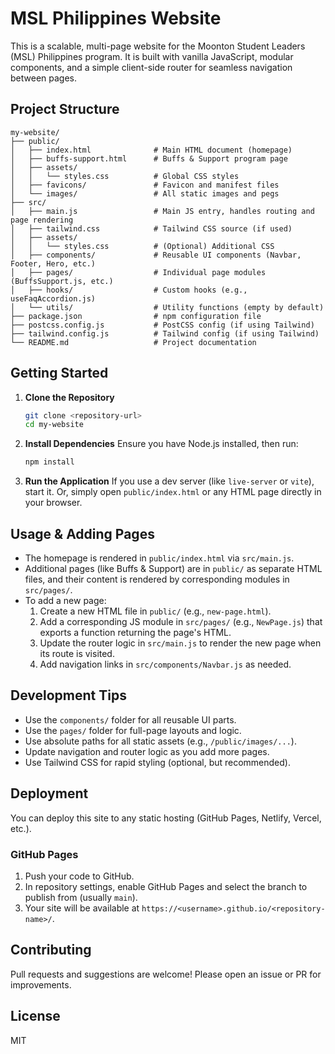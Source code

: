 
# MSL Philippines Website

This is a scalable, multi-page website for the Moonton Student Leaders (MSL) Philippines program. It is built with vanilla JavaScript, modular components, and a simple client-side router for seamless navigation between pages.

## Project Structure

```
my-website/
├── public/
│   ├── index.html              # Main HTML document (homepage)
│   ├── buffs-support.html      # Buffs & Support program page
│   ├── assets/
│   │   └── styles.css          # Global CSS styles
│   ├── favicons/               # Favicon and manifest files
│   └── images/                 # All static images and pegs
├── src/
│   ├── main.js                 # Main JS entry, handles routing and page rendering
│   ├── tailwind.css            # Tailwind CSS source (if used)
│   ├── assets/
│   │   └── styles.css          # (Optional) Additional CSS
│   ├── components/             # Reusable UI components (Navbar, Footer, Hero, etc.)
│   ├── pages/                  # Individual page modules (BuffsSupport.js, etc.)
│   ├── hooks/                  # Custom hooks (e.g., useFaqAccordion.js)
│   └── utils/                  # Utility functions (empty by default)
├── package.json                # npm configuration file
├── postcss.config.js           # PostCSS config (if using Tailwind)
├── tailwind.config.js          # Tailwind config (if using Tailwind)
└── README.md                   # Project documentation
```

## Getting Started

1. **Clone the Repository**
   ```bash
   git clone <repository-url>
   cd my-website
   ```

2. **Install Dependencies**
   Ensure you have Node.js installed, then run:
   ```bash
   npm install
   ```

3. **Run the Application**
   If you use a dev server (like `live-server` or `vite`), start it. Or, simply open `public/index.html` or any HTML page directly in your browser.

## Usage & Adding Pages

- The homepage is rendered in `public/index.html` via `src/main.js`.
- Additional pages (like Buffs & Support) are in `public/` as separate HTML files, and their content is rendered by corresponding modules in `src/pages/`.
- To add a new page:
  1. Create a new HTML file in `public/` (e.g., `new-page.html`).
  2. Add a corresponding JS module in `src/pages/` (e.g., `NewPage.js`) that exports a function returning the page's HTML.
  3. Update the router logic in `src/main.js` to render the new page when its route is visited.
  4. Add navigation links in `src/components/Navbar.js` as needed.

## Development Tips

- Use the `components/` folder for all reusable UI parts.
- Use the `pages/` folder for full-page layouts and logic.
- Use absolute paths for all static assets (e.g., `/public/images/...`).
- Update navigation and router logic as you add more pages.
- Use Tailwind CSS for rapid styling (optional, but recommended).

## Deployment

You can deploy this site to any static hosting (GitHub Pages, Netlify, Vercel, etc.).

### GitHub Pages
1. Push your code to GitHub.
2. In repository settings, enable GitHub Pages and select the branch to publish from (usually `main`).
3. Your site will be available at `https://<username>.github.io/<repository-name>/`.

## Contributing

Pull requests and suggestions are welcome! Please open an issue or PR for improvements.

## License

MIT